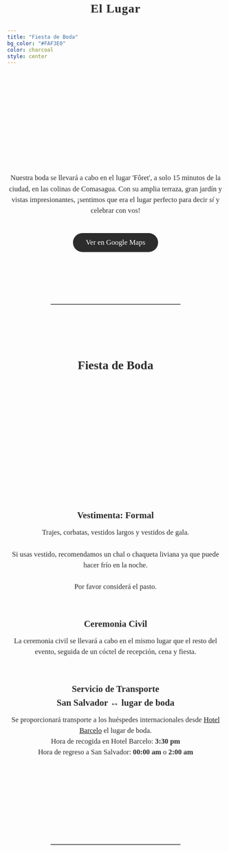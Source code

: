 ```yaml
---
title: "Fiesta de Boda"
bg_color: "#FAF3E0"
color: charcoal
style: center
---
```


<div id="Pre-Wedding" style="padding-top: 0px; margin-top: -230px;"> <!-- avoid empty space after auto-scrolling -->

<div style="margin-top: 80px;"></div>   <!-- add blank space above -->

<!-- The Venue -->
<div style="
  text-align: center;
  margin: 0 20px 40px 20px;
  font-family: 'Playfair Display', serif;
  font-size: 2em;                           /* big but smaller than names */
  color: #2C2C2C;                            /* softer accent color */
  letter-spacing: 1px;
  line-height: 1.2;
  text-shadow: 0.5px 0.5px 1px rgba(0,0,0,0.1);
">
  <strong>El Lugar</strong>
</div>


<!-- photo of the Venue -->
<div style="
  width: 100%;
  aspect-ratio: 16 / 9;
  background: url('/assets/img/venue_foret_inst_1_cut_3.png') no-repeat center center;
  background-size: cover;
  border-radius: 8px; /* optional: soften corners */
">
</div>


<!-- text about the venue -->
<div style="
  color: #2C2C2C;
  font-family: 'Playfair Display', serif;
  line-height: 1.5;
  text-align: center;
  max-width: 700px;
  margin: 40px auto;
">
  <p style="font-size: 1.2em;">
    Nuestra boda se llevará a cabo en el lugar 'Fôret', a solo 15 minutos de la ciudad, en las colinas de Comasagua. Con su amplia terraza, gran jardín y vistas impresionantes, ¡sentimos que era el lugar perfecto para decir <em>sí</em> y celebrar con vos!
  </p>
</div>

<!-- Google Maps Button -->
<div style="text-align: center; margin-top: 20px;">
  <a href="https://maps.app.goo.gl/UUYhwFLp6w7YjkA89" target="_blank" 
     style="
       display: inline-block;
       background-color: #2C2C2C;   /* warm accent */
       color: #fff;
       font-family: 'Playfair Display', serif;
       font-size: 1.2em;
       padding: 12px 30px;
       border-radius: 30px;
       text-decoration: none;
       transition: background-color 0.3s ease;
     "
     onmouseover="this.style.backgroundColor='#8B5E3C'"
     onmouseout="this.style.backgroundColor='#6B4226'">
    Ver en Google Maps
  </a>
</div>



<div style="margin-top: 120px;"></div>   <!-- add blank space above -->
<hr style="border: none; border-top: 1px solid #aaa; margin: 40px auto; width: 60%;">
<div style="margin-top: 120px;"></div>   <!-- add blank space above -->



<!-- Wedding Party -->
<div style="
  color: #2C2C2C;
  font-family: 'Playfair Display', serif;
  line-height: 1.5;
  text-align: center;
  max-width: 700px;
  margin: 40px auto;
">
  <!-- Title -->
  <strong>
    <div style="font-size: 2em; margin-bottom: 0.5em;">
      Fiesta de Boda<br><br>
    </div>
  </strong>

  <!-- Image of the attire (centered) -->
  <div style="display: flex; justify-content: center; margin-bottom: 0.3em;">
    <div style="
      width: 50%;
      aspect-ratio: 1 / 1;
      background: url('/assets/img/attire_gemini.png') no-repeat center center;
      background-size: contain; /* keeps proportions */
      border-radius: 8px; /* optional: soften corners */
    "></div>
  </div>

  <!-- Attire -->
  <strong>
    <div style="font-size: 1.5em; margin-bottom: 0.5em;">
      Vestimenta: Formal
    </div>
  </strong>
  <div style="font-size: 1.2em; margin-bottom: 2em;">
    Trajes, corbatas, vestidos largos y vestidos de gala. <br><br>
    Si usas vestido, recomendamos un chal o chaqueta liviana ya que puede hacer frío en la noche. <br><br>
    Por favor considerá el pasto.<br><br>
  </div>


  <!-- Civil Ceremony -->
  <strong>
    <div style="font-size: 1.5em; margin-bottom: 0.5em;">
      Ceremonia Civil
    </div>
  </strong>
  <div style="font-size: 1.2em; margin-bottom: 2em;">
    La ceremonia civil se llevará a cabo en el mismo lugar que el resto del evento, seguida de un cóctel de recepción, cena y fiesta.<br><br>
  </div>


  <!-- Shuttle Service Info -->
  <strong>
    <div style="font-size: 1.5em; margin-bottom: 0.5em;">
      Servicio de Transporte <br> San Salvador ↔ lugar de boda
    </div>
  </strong>
  <div style="font-size: 1.2em; margin-bottom: 2em;">
    Se proporcionará transporte a los huéspedes internacionales desde <a href="https://maps.app.goo.gl/jkFJ23SHNEhP6SEx9" target="_blank">Hotel Barcelo</a> el lugar de boda. <br>
    Hora de recogida en Hotel Barcelo: <strong>3:30 pm</strong> <br>
    Hora de regreso a San Salvador: <strong>00:00 am</strong> o <strong>2:00 am</strong>
  </div>

</div>


<div style="margin-top: 200px;"></div>   <!-- add blank space above -->
<hr style="border: none; border-top: 1px solid #aaa; margin: 40px auto; width: 60%;">